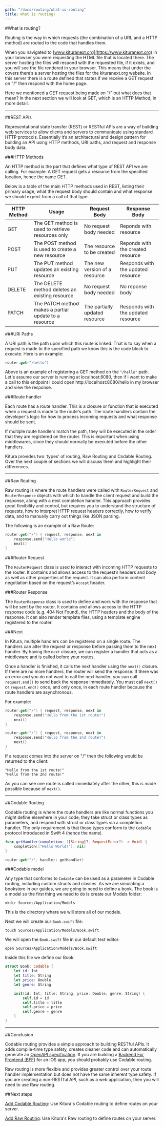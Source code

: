 ```yaml
---
path: "/docs/routing/what-is-routing"
title: What is routing?
---
```


#What is routing?

Routing is the way in which requests (the combination of a URL and a HTTP method) are routed to the code that handles them.

When you navigated to [www.kituranext.org](https://www.kituranext.org) in your browser you were requesting the HTML file that is located there. The server hosting the files will respond with the requested file, if it exists, and you will see the file rendered in your browser. This means that under the covers there’s a server hosting the files for the kituranext.org website. In this server there is a route defined that states if we receive a GET request on "/" then respond with the home page.

Here we mentioned a GET request being made on "/" but what does that mean? In the next section we will look at GET, which is an HTTP Method, in more detail.

---

##REST APIs

Representational state transfer (REST) or RESTful APIs are a way of building web services to allow clients and servers to communicate using standard HTTP protocols. Essentially it’s an architectural and design pattern for building an API using HTTP methods, URI paths, and request and response body data.

###HTTP Methods

An HTTP method is the part that defines what type of REST API we are calling. For example: A GET request gets a resource from the specified location, hence the name GET.

Below is a table of the main HTTP methods used in REST, listing their primary usage, what the request body should contain and what response we should expect from a call of that type.

| HTTP Method | Usage                                                 | Request Body                   | Response Body                      |
| ----------- | ----------------------------------------------------- | ------------------------------ | ---------------------------------- |
| GET         | The GET method is used to retrieve resources only	    | No request body needed	       | Reponds with resource              |
| POST        | The POST method is used to create a new resource    	| The resource to be created	   | Reponds with the created resource  |
| PUT         | The PUT method updates an existing resource	          | The new version of a resource	 | Responds with the updated resource |
| DELETE      | The DELETE method deletes an existing resource	      | No request body needed	       | No reponse body                    |
| PATCH       | The PATCH method makes a partial update to a resource	| The partially updated resource | Responds with the updated resource |

###URI Paths

A URI path is the path upon which this route is linked. That is to say when a request is made to the specified path we know this is the code block to execute. Here is an example:

```swift
router.get("/hello")
```

Above is an example of registering a GET method on the `"/hello"` path. Let's assume our server is running at localhost:8080, then if I want to make a call to this endpoint I could open http://localhost:8080/hello in my browser and view the response.

###Route handler

Each route has a route handler. This is a closure or function that is executed when a request is made to the route's path. The route handlers contain the developer's logic for how to process incoming requests and what response should be sent.

If multiple route handlers match the path, they will be executed in the order that they are registered on the router. This is important when using middlewares, since they should normally be executed before the other handlers.

Kitura provides two 'types' of routing, Raw Routing and Codable Routing. Over the next couple of sections we will discuss them and highlight their differences.

---

##Raw Routing

Raw routing is where the route handlers were called with `RouterRequest` and `RouterResponse` objects with which to handle the client request and build the response, along with a next completion handler. This approach provides great flexibility and control, but requires you to understand the structure of requests, how to interpret HTTP request headers correctly, how to verify data, and to manually carry out things like JSON parsing.

The following is an example of a Raw Route:

```swift
router.get("/") { request, response, next in
    response.send("Hello world")
    next()
}
```

###Router Request

The `RouterRequest` class is used to interact with incoming HTTP requests to the router. It contains and allows access to the request’s headers and body as well as other properties of the request. It can also perform content negotiation based on the request’s `Accept` header.

###Router Response

The `RouterResponse` class is used to define and work with the response that will be sent by the router. It contains and allows access to the HTTP response code (e.g. 404 Not Found), the HTTP headers and the body of the response. It can also render template files, using a template engine registered to the router.

###Next

In Kitura, multiple handlers can be registered on a single route. The handlers can alter the request or response before passing them to the next handler. By having the `next` closure, we can register a handler that acts as a middleware and is called before your routes.

Once a handler is finished, it calls the next handler using the `next()` closure. If there are no more handlers, the router will send the response. If there was an error and you do not want to call the next handler, you can call `request.end()` to send back the response immediately. You must call `next()` or `request.end()` once, and only once, in each route handler because the route handlers are asynchronous.

For example:

```swift
router.get("/") { request, response, next in
    response.send("Hello from the 1st route!")
    next()
}

router.get("/") { request, response, next in
    response.send("Hello from the 2nd route!")
    next()
}
```

If a request comes into the server on "/" then the following would be returned to the client:

```
"Hello from the 1st route!"
"Hello from the 2nd route!"
```

As you can see one route is called immediately after the other, this is made possible because of `next()`.

---

##Codable Routing

Codable routing is where the route handlers are like normal functions you might define elsewhere in your code; they take struct or class types as parameters, and respond with struct or class types via a completion handler. The only requirement is that those types conform to the `Codable` protocol introduced in Swift 4 (hence the name).

```swift
func getHandler(completion: ([String]?, RequestError?) -> Void) {
    completion(["Hello World!"], nil)
}

router.get("/", handler: getHandler)
```

###Codable model

Any type that conforms to `Codable` can be used as a parameter in Codable routing, including custom structs and classes. As we are simulating a bookstore in our guides, we are going to need to define a book. The book is a model so the first thing we need to do is create our Models folder:

```
mkdir Sources/Application/Models
```

This is the directory where we will store all of our models.

Next we will create our `Book.swift` file:

```
touch Sources/Application/Models/Book.swift
```

We will open the `Book.swift` file in our default text editor:

```
open Sources/Application/Models/Book.swift
```

Inside this file we define our Book:

```swift
struct Book: Codable {
    let id: Int
    let title: String
    let price: Double
    let genre: String

    init(id: Int, title: String, price: Double, genre: String) {
        self.id = id
        self.title = title
        self.price = price
        self.genre = genre
    }
}
```

---

##Conclusion

Codable routing provides a simple approach to building RESTful APIs. It adds compile-time type safety, creates cleaner code and can automatically generate an [OpenAPI specification](https://swagger.io/docs/specification/about/). If you are building a [Backend For Frontend (BFF)](https://samnewman.io/patterns/architectural/bff/) for an iOS app, you should probably use Codable routing.

Raw routing is more flexible and provides greater control over your route handler implementation but does not have the same inherent type safety. If you are creating a non-RESTful API, such as a web application, then you will need to use Raw routing.

##Next steps

[Add Codable Routing](./codable-routing): Use Kitura's Codable routing to define routes on your server.

[Add Raw Routing](./raw-routing): Use Kitura's Raw routing to define routes on your server.
